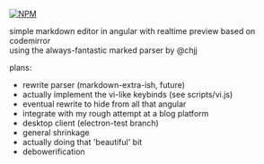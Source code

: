 [![NPM](https://nodei.co/npm/markvi.png?downloads=true&downloadRank=true&stars=true)](https://nodei.co/npm/markvi/)

simple markdown editor in angular with realtime preview
based on codemirror  
using the always-fantastic marked parser by @chjj  

plans:
* rewrite parser (markdown-extra-ish, future)
* actually implement the vi-like keybinds (see scripts/vi.js)
* eventual rewrite to hide from all that angular
* integrate with my rough attempt at a blog platform
* desktop client (electron-test branch)
* general shrinkage
* actually doing that 'beautiful' bit
* debowerification


